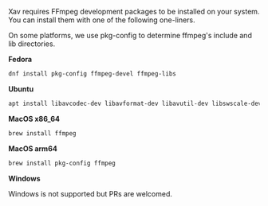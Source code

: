 Xav requires FFmpeg development packages to be installed on your system.
You can install them with one of the following one-liners.

On some platforms, we use pkg-config to determine ffmpeg's include and lib directories.

**Fedora**

```bash
dnf install pkg-config ffmpeg-devel ffmpeg-libs
```

**Ubuntu**

```bash
apt install libavcodec-dev libavformat-dev libavutil-dev libswscale-dev libavdevice-dev
```

**MacOS x86_64**

```bash
brew install ffmpeg
```

**MacOS arm64**

```bash
brew install pkg-config ffmpeg
```

**Windows**

Windows is not supported but PRs are welcomed.
